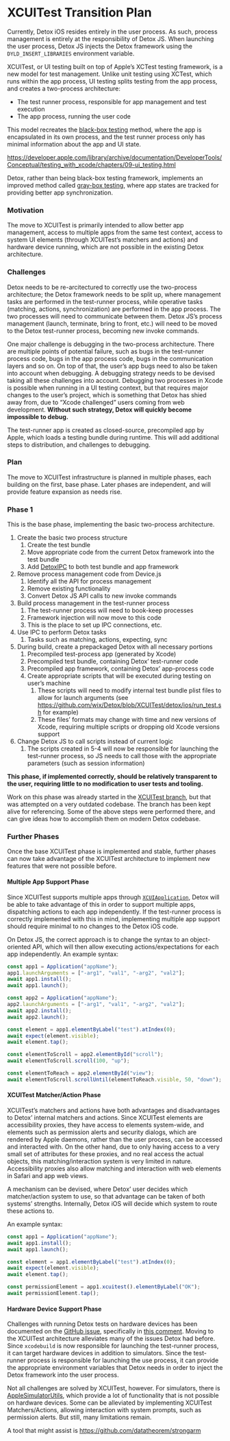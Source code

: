 # XCUITest Transition Plan

Currently, Detox iOS resides entirely in the user process. As such, process management is entirely at the responsibility of Detox JS. When launching the user process, Detox JS injects the Detox framework using the `DYLD_INSERT_LIBRARIES` environment variable.

XCUITest, or UI testing built on top of Apple’s XCTest testing framework, is a new model for test management. Unlike unit testing using XCTest, which runs within the app process, UI testing splits testing from the app process, and creates a two-process architecture:

- The test runner process, responsible for app management and test execution
- The app process, running the user code

This model recreates the [black-box testing](https://en.wikipedia.org/wiki/Black-box_testing) method, where the app is encapsulated in its own process, and the test runner process only has minimal information about the app and UI state.

https://developer.apple.com/library/archive/documentation/DeveloperTools/Conceptual/testing_with_xcode/chapters/09-ui_testing.html

Detox, rather than being black-box testing framework, implements an improved method called [gray-box testing](https://en.wikipedia.org/wiki/Gray_box_testing), where app states are tracked for providing better app synchronization.

### Motivation

The move to XCUITest is primarily intended to allow better app management, access to multiple apps from the same test context, access to system UI elements (through XCUITest’s matchers and actions) and hardware device running, which are not possible in the existing Detox architecture.

### Challenges

Detox needs to be re-arcitectured to correctly use the two-process architecture; the Detox framework needs to be split up, where management tasks are performed in the test-runner process, while operative tasks (matching, actions, synchronization) are performed in the app process. The two processes will need to communicate between them. Detox JS’s process management (launch, terminate, bring to front, etc.) will need to be moved to the Detox test-runner process, becoming new invoke commands.

One major challenge is debugging in the two-process architecture. There are multiple points of potential failure, such as bugs in the test-runner process code, bugs in the app process code, bugs in the communication layers and so on. On top of that, the user’s app bugs need to also be taken into account when debugging. A debugging strategy needs to be devised taking all these challenges into account. Debugging two processes in Xcode is possible when running in a UI testing context, but that requires major changes to the user’s project, which is something that Detox has shied away from, due to “Xcode challenged” users coming from web development. **Without such strategy, Detox will quickly become impossible to debug.**

The test-runner app is created as closed-source, precompiled app by Apple, which loads a testing bundle during runtime. This will add additional steps to distribution, and challenges to debugging.

### Plan

The move to XCUITest infrastructure is planned in multiple phases, each building on the first, base phase. Later phases are independent, and will provide feature expansion as needs rise.

### Phase 1

This is the base phase, implementing the basic two-process architecture.

1. Create the basic two process structure
   1. Create the test bundle
   2. Move appropriate code from the current Detox framework into the test bundle
   3. Add [DetoxIPC](https://github.com/wix/DetoxIPC) to both test bundle and app framework
2. Remove process management code from Device.js
   1. Identify all the API for process management
   2. Remove existing functionality
   3. Convert Detox JS API calls to new invoke commands
3. Build process management in the test-runner process
   1. The test-runner process will need to book-keep processes
   2. Framework injection will now move to this code
   3. This is the place to set up IPC connections, etc.
4. Use IPC to perform Detox tasks
   1. Tasks such as matching, actions, expecting, sync
5. During build, create a prepackaged Detox with all necessary portions
   1. Precompiled test-process app (generated by Xcode)
   2. Precompiled test bundle, containing Detox’ test-runner code
   3. Precompiled app framework, containing Detox’ app-process code
   4. Create appropriate scripts that will be executed during testing on user’s machine
      1. These scripts will need to modify internal test bundle plist files to allow for launch arguments (see https://github.com/wix/Detox/blob/XCUITest/detox/ios/run_test.sh for example)
      2. These files’ formats may change with time and new versions of Xcode, requiring multiple scripts or dropping old Xcode versions support
6. Change Detox JS to call scripts instead of current logic
   1. The scripts created in 5-4 will now be responsible for launching the test-runner process, so JS needs to call those with the appropriate parameters (such as session information)

**This phase, if implemented correctly, should be relatively transparent to the user, requiring little to no modification to user tests and tooling.**

Work on this phase was already started in the [XCUITest branch](https://github.com/wix/Detox/tree/XCUITest), but that was attempted on a very outdated codebase. The branch has been kept alive for referencing. Some of the above steps were performed there, and can give ideas how to accomplish them on modern Detox codebase.

### Further Phases

Once the base XCUITest phase is implemented and stable, further phases can now take advantage of the XCUITest architecture to implement new features that were not possible before.

#### Multiple App Support Phase

Since XCUITest supports multiple apps through [`XCUIApplication`](https://developer.apple.com/documentation/xctest/xcuiapplication), Detox will be able to take advantage of this in order to support multiple apps, dispatching actions to each app independently. If the test-runner process is correctly implemented with this in mind, implementing multiple app support should require minimal to no changes to the Detox iOS code. 

On Detox JS, the correct approach is to change the syntax to an object-oriented API, which will then allow executing actions/expectations for each app independently. An example syntax:

```js
const app1 = Application("appName");
app1.launchArguments = ["-arg1", "val1", "-arg2", "val2"];
await app1.install();
await app1.launch();

const app2 = Application("appName");
app2.launchArguments = ["-arg1", "val1", "-arg2", "val2"];
await app2.install();
await app2.launch();

const element = app1.elementByLabel("test").atIndex(0);
await expect(element.visible);
await element.tap();

const elementToScroll = app2.elementById("scroll");
await elementToScroll.scroll(100, "up");

const elementToReach = app2.elementById("view");
await elementToScroll.scrollUntil(elementToReach.visible, 50, "down");
```



#### XCUITest Matcher/Action Phase

XCUITest’s matchers and actions have both advantages and disadvantages to Detox’ internal matchers and actions. Since XCUITest elements are accessibility proxies, they have access to elements system-wide, and elements such as permission alerts and security dialogs, which are rendered by Apple daemons, rather than the user process, can be accessed and interacted with. On the other hand, due to only having access to a very small set of attributes for these proxies, and no real access the actual objects, this matching/interaction system is very limited in nature. Accessibility proxies also allow matching and interaction with web elements in Safari and app web views.

A mechanism can be devised, where Detox’ user decides which matcher/action system to use, so that advantage can be taken of both systems’ strengths. Internally, Detox iOS will decide which system to route these actions to.

An example syntax:

```js
const app1 = Application("appName");
await app1.install();
await app1.launch();

const element = app1.elementByLabel("test").atIndex(0);
await expect(element.visible);
await element.tap();

const permissionElement = app1.xcuitest().elementByLabel("OK");
await permissionElement.tap();
```



#### Hardware Device Support Phase

Challenges with running Detox tests on hardware devices has been documented on the [GitHub issue](https://github.com/wix/Detox/issues/95), specifically in [this comment](https://github.com/wix/Detox/issues/95#issuecomment-448365050). Moving to the XCUITest architecture alleviates many of the issues Detox had before. Since `xcodebuild` is now responsible for launching the test-runner process, it can target hardware devices in addition to simulators. Since the test-runner process is responsible for launching the use process, it can provide the appropriate environment variables that Detox needs in order to inject the Detox framework into the user process.

Not all challenges are solved by XCUITest, however. For simulators, there is [AppleSimulatorUtils](https://github.com/wix/AppleSimulatorUtils), which provide a lot of functionality that is not possible on hardware devices. Some can be alleviated by implementing XCUITest Matchers/Actions, allowing interaction with system prompts, such as permission alerts. But still, many limitations remain.

A tool that might assist is https://github.com/datatheorem/strongarm